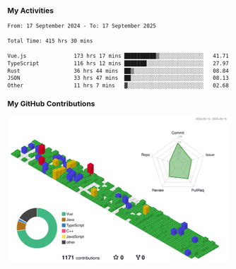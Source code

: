 ### My Activities

<!--START_SECTION:waka-->

```txt
From: 17 September 2024 - To: 17 September 2025

Total Time: 415 hrs 30 mins

Vue.js               173 hrs 17 mins ██████████▒░░░░░░░░░░░░░░   41.71 %
TypeScript           116 hrs 12 mins ███████░░░░░░░░░░░░░░░░░░   27.97 %
Rust                 36 hrs 44 mins  ██▒░░░░░░░░░░░░░░░░░░░░░░   08.84 %
JSON                 33 hrs 47 mins  ██░░░░░░░░░░░░░░░░░░░░░░░   08.13 %
Other                11 hrs 7 mins   ▓░░░░░░░░░░░░░░░░░░░░░░░░   02.68 %
```

<!--END_SECTION:waka-->

### My GitHub Contributions

![](./profile-3d-contrib/profile-gitblock.svg)
